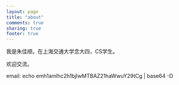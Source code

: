 ```yaml
---
layout: page
title: "about"
comments: true
sharing: true
footer: true
---
```


我是朱佳顺。在上海交通大学念大四，CS学生。

欢迎交流。

email: echo emh1amlhc2h1bjIwMTBAZ21haWwuY29tCg | base64 -D
<!--
我是 朱佳顺，92年生，上海人

有幸出生在了这个将成为人类发展转折点的时代。

高中在 嘉定二中 就读， 目前在 上海交通大学 就读，专业是 Computer Science

在微博和人人，每每想更新一下近况，或者对某事的感受，都会想到会有一大堆无关的看众，因为每一条状态都是针对一些特定的人。
在这里我觉得很自由，想写啥写啥，想说啥说啥。如果你正好有兴趣，那就再好不过。

关于我的博客：

大一大二的时候用CSDN写[blog](http://blog.csdn.net/zyearn/)，写一些技术文章，然后wordpress用了一年多，现在这个博客是octopress搭的。
我是朱佳顺。

![pain](/images/painOrWorkHard.png)
!-->
